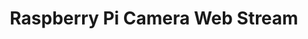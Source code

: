 ---
title: "Raspberry Pi Camera Web Stream"
year: "2024"
description: "This project sets up a live web stream from a Raspberry Pi camera module that can be accessed from any device on your local network through a web browser."
image: "/assets/project/iPad Streaming Live feed.jpeg"
projectUrl: "https://github.com/shreyashguptas/Raspberry-Pi-Camera-Web-Stream"
technologies: ["Raspberry Pi", "Python", "Web Stream"]
--- 